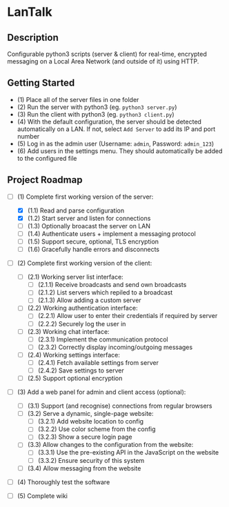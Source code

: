 # LanTalk

## Description
Configurable python3 scripts (server &amp; client) for real-time, encrypted messaging on a Local Area Network (and outside of it) using HTTP.

## Getting Started
- (1) Place all of the server files in one folder
- (2) Run the server with python3 (eg. `python3 server.py`)
- (3) Run the client with python3 (eg. `python3 client.py`)
- (4) With the default configuration, the server should be detected automatically on a LAN. If not, select `Add Server` to add its IP and port number
- (5) Log in as the admin user (Username: `admin`, Password: `admin_123`)
- (6) Add users in the settings menu. They should automatically be added to the configured file

## Project Roadmap
- [ ] (1) Complete first working version of the server:
  - [x] (1.1) Read and parse configuration
  - [x] (1.2) Start server and listen for connections
  - [ ] (1.3) Optionally broacast the server on LAN
  - [ ] (1.4) Authenticate users + implement a messaging protocol
  - [ ] (1.5) Support secure, optional, TLS encryption
  - [ ] (1.6) Gracefully handle errors and disconnects
- [ ] (2) Complete first working version of the client:
  - [ ] (2.1) Working server list interface:
    - [ ] (2.1.1) Receive broadcasts and send own broadcasts
    - [ ] (2.1.2) List servers which repiled to a broadcast
    - [ ] (2.1.3) Allow adding a custom server
  - [ ] (2.2) Working authentication interface:
    - [ ] (2.2.1) Allow user to enter their credentials if required by server
    - [ ] (2.2.2) Securely log the user in
  - [ ] (2.3) Working chat interface:
    - [ ] (2.3.1) Implement the communication protocol
    - [ ] (2.3.2) Correctly display incoming/outgoing messages
  - [ ] (2.4) Working settings interface:
    - [ ] (2.4.1) Fetch available settings from server
    - [ ] (2.4.2) Save settings to server
  - [ ] (2.5) Support optional encryption
- [ ] (3) Add a web panel for admin and client access (optional):
  - [ ] (3.1) Support (and recognise) connections from regular browsers
  - [ ] (3.2) Serve a dynamic, single-page website:
    - [ ] (3.2.1) Add website location to config
    - [ ] (3.2.2) Use color scheme from the config
    - [ ] (3.2.3) Show a secure login page
  - [ ] (3.3) Allow changes to the configuration from the website:
    - [ ] (3.3.1) Use the pre-existing API in the JavaScript on the website
    - [ ] (3.3.2) Ensure security of this system
  - [ ] (3.4) Allow messaging from the website
- [ ] (4) Thoroughly test the software
- [ ] (5) Complete wiki

